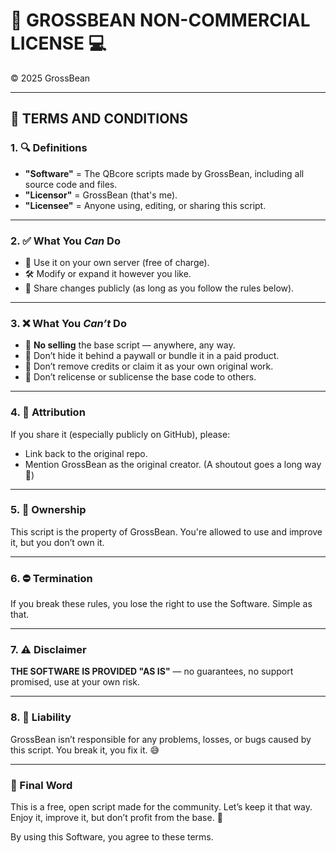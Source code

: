 # 🧠 GROSSBEAN NON-COMMERCIAL LICENSE 💻

© 2025 GrossBean

---

## 📘 TERMS AND CONDITIONS

### 1. 🔍 Definitions
- **"Software"** = The QBcore scripts made by GrossBean, including all source code and files.
- **"Licensor"** = GrossBean (that's me).
- **"Licensee"** = Anyone using, editing, or sharing this script.

---

### 2. ✅ What You *Can* Do
- 🧪 Use it on your own server (free of charge).
- 🛠️ Modify or expand it however you like.
- 🤝 Share changes publicly (as long as you follow the rules below).

---

### 3. ❌ What You *Can’t* Do
- 💸 **No selling** the base script — anywhere, any way.
- 🛑 Don’t hide it behind a paywall or bundle it in a paid product.
- 🧼 Don’t remove credits or claim it as your own original work.
- 🚫 Don’t relicense or sublicense the base code to others.

---

### 4. 🙏 Attribution
If you share it (especially publicly on GitHub), please:
- Link back to the original repo.
- Mention GrossBean as the original creator. (A shoutout goes a long way 💚)

---

### 5. 👑 Ownership
This script is the property of GrossBean. You're allowed to use and improve it, but you don’t own it.

---

### 6. ⛔ Termination
If you break these rules, you lose the right to use the Software. Simple as that.

---

### 7. ⚠️ Disclaimer
**THE SOFTWARE IS PROVIDED "AS IS"** — no guarantees, no support promised, use at your own risk.

---

### 8. 🚫 Liability
GrossBean isn’t responsible for any problems, losses, or bugs caused by this script. You break it, you fix it. 😅

---

### 👋 Final Word
This is a free, open script made for the community. Let’s keep it that way. Enjoy it, improve it, but don’t profit from the base. 🙌

By using this Software, you agree to these terms.
